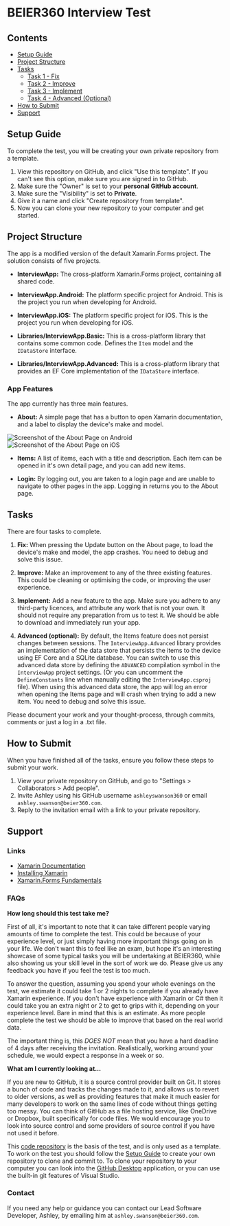 # BEIER360 Interview Test
## Contents
- [Setup Guide](https://github.com/kaile2012/interview-test/blob/main/README.md#setup-guide)
- [Project Structure](https://github.com/kaile2012/interview-test/blob/main/README.md#project-structure)
- [Tasks](https://github.com/kaile2012/interview-test/blob/main/README.md#tasks)
  - [Task 1 - Fix](https://github.com/kaile2012/interview-test/blob/main/README.md#tasks)
  - [Task 2 - Improve](https://github.com/kaile2012/interview-test/blob/main/README.md#tasks)
  - [Task 3 - Implement](https://github.com/kaile2012/interview-test/blob/main/README.md#tasks)
  - [Task 4 - Advanced (Optional)](https://github.com/kaile2012/interview-test/blob/main/README.md#tasks)
- [How to Submit](https://github.com/kaile2012/interview-test/blob/main/README.md#how-to-submit)
- [Support](https://github.com/kaile2012/interview-test/blob/main/README.md#support)

## Setup Guide
To complete the test, you will be creating your own private repository from a template.

1. View this repository on GitHub, and click "Use this template". If you can't see this option, make sure you are signed in to GitHub.
2. Make sure the "Owner" is set to your **personal GitHub account**.
3. Make sure the "Visibility" is set to **Private**.
4. Give it a name and click "Create repository from template".
5. Now you can clone your new repository to your computer and get started.

## Project Structure
The app is a modified version of the default Xamarin.Forms project. The solution consists of five projects.

- **InterviewApp:**
The cross-platform Xamarin.Forms project, containing all shared code.

- **InterviewApp.Android:**
The platform specific project for Android. This is the project you run when developing for Android.

- **InterviewApp.iOS:**
The platform specific project for iOS. This is the project you run when developing for iOS.

- **Libraries/InterviewApp.Basic:**
This is a cross-platform library that contains some common code. Defines the `Item` model and the `IDataStore` interface.

- **Libraries/InterviewApp.Advanced:**
This is a cross-platform library that provides an EF Core implementation of the `IDataStore` interface.

### App Features
The app currently has three main features.

- **About:**
A simple page that has a button to open Xamarin documentation, and a label to display the device's make and model.

![Screenshot of the About Page on Android](Screenshots/Android.jpg)
![Screenshot of the About Page on iOS](Screenshots/iOS.jpg)

- **Items:**
A list of items, each with a title and description. Each item can be opened in it's own detail page, and you can add new items.

- **Login:**
By logging out, you are taken to a login page and are unable to navigate to other pages in the app. Logging in returns you to the About page.

## Tasks
There are four tasks to complete.

1. **Fix:**
When pressing the Update button on the About page, to load the device's make and model, the app crashes. You need to debug and solve this issue.

2. **Improve:**
Make an improvement to any of the three existing features. This could be cleaning or optimising the code, or improving the user experience.

3. **Implement:**
Add a new feature to the app. Make sure you adhere to any third-party licences, and attribute any work that is not your own.
It should not require any preparation from us to test it. We should be able to download and immediately run your app.

4. **Advanced (optional):**
By default, the Items feature does not persist changes between sessions. The `InterviewApp.Advanced` library provides an implementation of the data store that persists the items to the device using EF Core and a SQLite database.
You can switch to use this advanced data store by defining the `ADVANCED` compilation symbol in the `InterviewApp` project settings. (Or you can uncomment the `DefineConstants` line when manually editing the `InterviewApp.csproj` file).
When using this advanced data store, the app will log an error when opening the Items page and will crash when trying to add a new item. You need to debug and solve this issue.
	
Please document your work and your thought-process, through commits, comments or just a log in a .txt file.

## How to Submit
When you have finished all of the tasks, ensure you follow these steps to submit your work.

1. View your private repository on GitHub, and go to "Settings > Collaborators > Add people".
2. Invite Ashley using his GitHub username `ashleyswanson360` or email `ashley.swanson@beier360.com`.
2. Reply to the invitation email with a link to your private repository.

## Support
### Links

- [Xamarin Documentation](https://docs.microsoft.com/en-us/xamarin/)
- [Installing Xamarin](https://docs.microsoft.com/en-us/xamarin/get-started/installation)
- [Xamarin.Forms Fundamentals](https://docs.microsoft.com/en-us/xamarin/xamarin-forms/app-fundamentals/)

### FAQs

**How long should this test take me?**

First of all, it's important to note that it can take different people varying amounts of time to complete the test. This could be because of your experience level, or just simply having more important things going on in your life. We don't want this to feel like an exam, but hope it's an interesting showcase of some typical tasks you will be undertaking at BEIER360, while also showing us your skill level in the sort of work we do. Please give us any feedback you have if you feel the test is too much.

To answer the question, assuming you spend your whole evenings on the test, we estimate it could take 1 or 2 nights to complete if you already have Xamarin experience. If you don't have experience with Xamarin or C# then it could take you an extra night or 2 to get to grips with it, depending on your experience level. Bare in mind that this is an estimate. As more people complete the test we should be able to improve that based on the real world data.

The important thing is, this _DOES NOT_ mean that you have a hard deadline of 4 days after receiving the invitation. Realistically, working around your schedule, we would expect a response in a week or so.

**What am I currently looking at...**

If you are new to GitHub, it is a source control provider built on Git. It stores a bunch of code and tracks the changes made to it, and allows us to revert to older versions, as well as providing features that make it much easier for many developers to work on the same lines of code without things getting too messy. You can think of GitHub as a file hosting service, like OneDrive or Dropbox, built specifically for code files. We would encourage you to look into source control and some providers of source control if you have not used it before.

This [code repository](https://docs.github.com/en/repositories) is the basis of the test, and is only used as a template. To work on the test you should follow the [Setup Guide](https://github.com/kaile2012/interview-test/blob/main/README.md#setup-guide) to create your own repository to clone and commit to. To clone your repository to your computer you can look into the [GitHub Desktop](https://desktop.github.com/) application, or you can use the built-in git features of Visual Studio.

### Contact
If you need any help or guidance you can contact our Lead Software Developer, Ashley, by emailing him at `ashley.swanson@beier360.com`.
